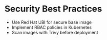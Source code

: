 # Security Best Practices
- Use Red Hat UBI for secure base image
- Implement RBAC policies in Kubernetes
- Scan images with Trivy before deployment
